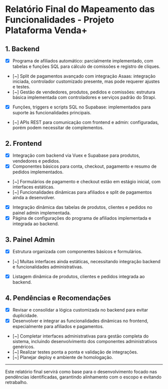 # Relatório Final do Mapeamento das Funcionalidades - Projeto Plataforma Venda+

## 1. Backend
- [x] Programa de afiliados automático: parcialmente implementado, com tabelas e funções SQL para cálculo de comissões e registro de cliques.
- [~] Split de pagamentos avançado com integração Asaas: integração iniciada, controlador customizado presente, mas pode requerer ajustes e testes.
- [~] Gestão de vendedores, produtos, pedidos e comissões: estrutura básica implementada com controladores e serviços padrão do Strapi.
- [x] Funções, triggers e scripts SQL no Supabase: implementados para suporte às funcionalidades principais.
- [~] APIs REST para comunicação com frontend e admin: configuradas, porém podem necessitar de complementos.

## 2. Frontend
- [x] Integração com backend via Vuex e Supabase para produtos, vendedores e pedidos.
- [x] Componentes básicos para conta, checkout, pagamento e resumo de pedidos implementados.
- [~] Formulários de pagamento e checkout estão em estágio inicial, com interfaces estáticas.
- [~] Funcionalidades dinâmicas para afiliados e split de pagamentos ainda a desenvolver.
- [x] Integração dinâmica das tabelas de produtos, clientes e pedidos no painel admin implementada.
- [x] Página de configurações do programa de afiliados implementada e integrada ao backend.

## 3. Painel Admin
- [x] Estrutura organizada com componentes básicos e formulários.
- [~] Muitas interfaces ainda estáticas, necessitando integração backend e funcionalidades administrativas.
- [x] Listagem dinâmica de produtos, clientes e pedidos integrada ao backend.

## 4. Pendências e Recomendações
- [x] Revisar e consolidar a lógica customizada no backend para evitar duplicidade.
- [x] Desenvolver e integrar as funcionalidades dinâmicas no frontend, especialmente para afiliados e pagamentos.
- [~] Completar interfaces administrativas para gestão completa do sistema, incluindo desenvolvimento dos componentes administrativos genéricos.
- [~] Realizar testes ponta a ponta e validação de integrações.
- [~] Planejar deploy e ambiente de homologação.

---

Este relatório final servirá como base para o desenvolvimento focado nas pendências identificadas, garantindo alinhamento com o escopo e evitando retrabalho.